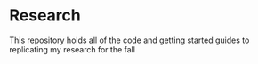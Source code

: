 # Research
This repository holds all of the code and getting started guides to replicating my research for the fall
